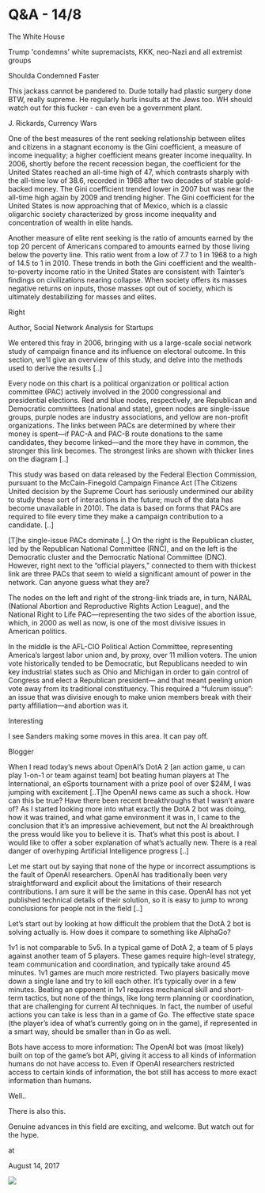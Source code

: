 # Q&A - 14/8

The White House 

Trump 'condemns' white supremacists, KKK, neo-Nazi and all extremist groups

Shoulda Condemned Faster 

This jackass cannot be pandered to. Dude totally had plastic surgery done BTW, really supreme. He regularly hurls insults at the Jews too. WH should watch out for this fucker - can even be a government plant.

J. Rickards, Currency Wars 

One of the best measures of the rent seeking relationship between elites and citizens in a stagnant economy is the Gini coefficient, a measure of income inequality; a higher coefficient means greater income inequality. In 2006, shortly before the recent recession began, the coefficient for the United States reached an all-time high of 47, which contrasts sharply with the all-time low of 38.6, recorded in 1968 after two decades of stable gold- backed money. The Gini coefficient trended lower in 2007 but was near the all-time high again by 2009 and trending higher. The Gini coefficient for the United States is now approaching that of Mexico, which is a classic oligarchic society characterized by gross income inequality and concentration of wealth in elite hands.

Another measure of elite rent seeking is the ratio of amounts earned by the top 20 percent of Americans compared to amounts earned by those living below the poverty line. This ratio went from a low of 7.7 to 1 in 1968 to a high of 14.5 to 1 in 2010. These trends in both the Gini coefficient and the wealth-to-poverty income ratio in the United States are consistent with Tainter’s findings on civilizations nearing collapse. When society offers its masses negative returns on inputs, those masses opt out of society, which is ultimately destabilizing for masses and elites.

Right

Author, Social Network Analysis for Startups

We entered this fray in 2006, bringing with us a large-scale social network study of campaign finance and its influence on electoral outcome. In this section, we’ll give an overview of this study, and delve into the methods used to derive the results [..]

Every node on this chart is a political organization or political action committee (PAC) actively involved in the 2000 congressional and presidential elections. Red and blue nodes, respectively, are Republican and Democratic committees (national and state), green nodes are single-issue groups, purple nodes are industry associations, and yellow are non-profit organizations. The links between PACs are determined by where their money is spent—if PAC-A and PAC-B route donations to the same candidates, they become linked—and the more they have in common, the stronger this link becomes. The strongest links are shown with thicker lines on the diagram [..]




This study was based on data released by the Federal Election Commission, pursuant to the McCain-Finegold Campaign Finance Act (The Citizens United decision by the Supreme Court has seriously undermined our ability to study these sort of interactions in the future; much of the data has become unavailable in 2010). The data is based on forms that PACs are required to file every time they make a campaign contribution to a candidate. [..]

[T]he single-issue PACs dominate [..] On the right is the Republican cluster, led by the Republican National Committee (RNC), and on the left is the Democratic cluster and the Democratic National Committee (DNC). However, right next to the “official players,” connected to them with thickest link are three PACs that seem to wield a significant amount of power in the network. Can anyone guess what they are?

The nodes on the left and right of the strong-link triads are, in turn, NARAL (National Abortion and Reproductive Rights Action League), and the National Right to Life PAC—representing the two sides of the abortion issue, which, in 2000 as well as now, is one of the most divisive issues in American politics.

In the middle is the AFL-CIO Political Action Committee, representing America’s largest labor union and, by proxy, over 11 million voters. The union vote historically tended to be Democratic, but Republicans needed to win key industrial states such as Ohio and Michigan in order to gain control of Congress and elect a Republican president— and that meant peeling union vote away from its traditional constituency. This required a “fulcrum issue”: an issue that was divisive enough to make union members break with their party affiliation—and abortion was it.

Interesting

I see Sanders making some moves in this area. It can pay off.

Blogger

When I read today’s news about OpenAI’s DotA 2 [an action game, u can play 1-on-1 or team against team] bot beating human players at The International, an eSports tournament with a prize pool of over $24M, I was jumping with excitement [..T]he OpenAI news came as such a shock. How can this be true? Have there been recent breakthroughs that I wasn’t aware of? As I started looking more into what exactly the DotA 2 bot was doing, how it was trained, and what game environment it was in, I came to the conclusion that it’s an impressive achievement, but not the AI breakthrough the press would like you to believe it is. That’s what this post is about. I would like to offer a sober explanation of what’s actually new. There is a real danger of overhyping Artificial Intelligence progress [..]

Let me start out by saying that none of the hype or incorrect assumptions is the fault of OpenAI researchers. OpenAI has traditionally been very straightforward and explicit about the limitations of their research contributions. I am sure it will be the same in this case. OpenAI has not yet published technical details of their solution, so it is easy to jump to wrong conclusions for people not in the field [..]

Let’s start out by looking at how difficult the problem that the DotA 2 bot is solving actually is. How does it compare to something like AlphaGo?

1v1 is not comparable to 5v5. In a typical game of DotA 2, a team of 5 plays against another team of 5 players. These games require high-level strategy, team communication and coordination, and typically take around 45 minutes. 1v1 games are much more restricted. Two players basically move down a single lane and try to kill each other. It’s typically over in a few minutes. Beating an opponent in 1v1 requires mechanical skill and short-term tactics, but none of the things, like long term planning or coordination, that are challenging for current AI techniques. In fact, the number of useful actions you can take is less than in a game of Go. The effective state space (the player’s idea of what’s currently going on in the game), if represented in a smart way, should be smaller than in Go as well.

Bots have access to more information: The OpenAI bot was (most likely) built on top of the game’s bot API, giving it access to all kinds of information humans do not have access to. Even if OpenAI researchers restricted access to certain kinds of information, the bot still has access to more exact information than humans.

Well..

There is also this.

Genuine advances in this field are exciting, and welcome. But watch out for the hype.








at

August 14, 2017















![](Screenshot%2Bfrom%2B2017-08-14%2B10-22-05.png)
